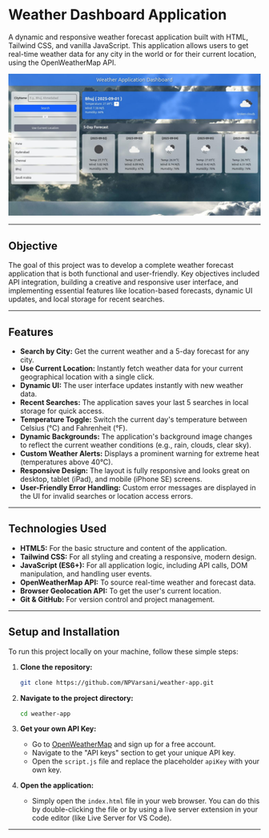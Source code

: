 # Weather Dashboard Application

A dynamic and responsive weather forecast application built with HTML, Tailwind CSS, and vanilla JavaScript. This application allows users to get real-time weather data for any city in the world or for their current location, using the OpenWeatherMap API.

![Screenshot of the Weather App](screenshot.jpg)

---

## Objective

The goal of this project was to develop a complete weather forecast application that is both functional and user-friendly. Key objectives included API integration, building a creative and responsive user interface, and implementing essential features like location-based forecasts, dynamic UI updates, and local storage for recent searches.

---

## Features

-   **Search by City:** Get the current weather and a 5-day forecast for any city.
-   **Use Current Location:** Instantly fetch weather data for your current geographical location with a single click.
-   **Dynamic UI:** The user interface updates instantly with new weather data.
-   **Recent Searches:** The application saves your last 5 searches in local storage for quick access.
-   **Temperature Toggle:** Switch the current day's temperature between Celsius (°C) and Fahrenheit (°F).
-   **Dynamic Backgrounds:** The application's background image changes to reflect the current weather conditions (e.g., rain, clouds, clear sky).
-   **Custom Weather Alerts:** Displays a prominent warning for extreme heat (temperatures above 40°C).
-   **Responsive Design:** The layout is fully responsive and looks great on desktop, tablet (iPad), and mobile (iPhone SE) screens.
-   **User-Friendly Error Handling:** Custom error messages are displayed in the UI for invalid searches or location access errors.

---

## Technologies Used

-   **HTML5:** For the basic structure and content of the application.
-   **Tailwind CSS:** For all styling and creating a responsive, modern design.
-   **JavaScript (ES6+):** For all application logic, including API calls, DOM manipulation, and handling user events.
-   **OpenWeatherMap API:** To source real-time weather and forecast data.
-   **Browser Geolocation API:** To get the user's current location.
-   **Git & GitHub:** For version control and project management.

---

## Setup and Installation

To run this project locally on your machine, follow these simple steps:

1.  **Clone the repository:**
    ```bash
    git clone https://github.com/NPVarsani/weather-app.git
    ```

2.  **Navigate to the project directory:**
    ```bash
    cd weather-app
    ```

3.  **Get your own API Key:**
    -   Go to [OpenWeatherMap](https://openweathermap.org/api) and sign up for a free account.
    -   Navigate to the "API keys" section to get your unique API key.
    -   Open the `script.js` file and replace the placeholder `apiKey` with your own key.

4.  **Open the application:**
    -   Simply open the `index.html` file in your web browser. You can do this by double-clicking the file or by using a live server extension in your code editor (like Live Server for VS Code).

---
